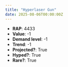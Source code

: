 ```yaml
---
title: "Hyperlaser Gun"
date: 2025-08-06T00:00:00Z
---
```

- **RAP**: 4433
- **Value**: -1
- **Demand level**: -1
- **Trend**: -1
- **Projected?**: True
- **Hyped?**: True
- **Rare?**: True
